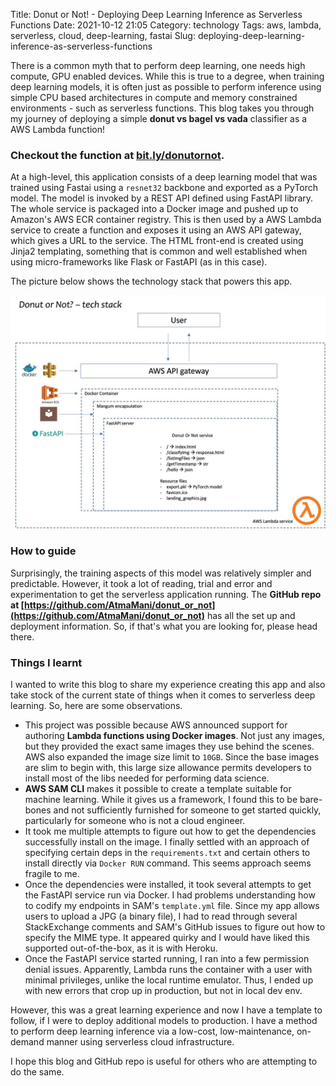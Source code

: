 Title: Donut or Not! - Deploying Deep Learning Inference as Serverless Functions
Date: 2021-10-12 21:05
Category: technology
Tags: aws, lambda, serverless, cloud, deep-learning, fastai
Slug: deploying-deep-learning-inference-as-serverless-functions

There is a common myth that to perform deep learning, one needs high compute, GPU enabled devices. While this is true to a degree, when training deep learning models, it is often just as possible to perform inference using simple CPU based architectures in compute and memory constrained environments - such as serverless functions. This blog takes you through my journey of deploying a simple **donut vs bagel vs vada** classifier as a AWS Lambda function! 

### Checkout the function at **[bit.ly/donutornot](https://bit.ly/donutornot)**.

<!--TEASER_END-->


At a high-level, this application consists of a deep learning model that was trained using Fastai using a `resnet32` backbone and exported as a PyTorch model. The model is invoked by a REST API defined using FastAPI library. The whole service is packaged into a Docker image and pushed up to Amazon's AWS ECR container registry. This is then used by a AWS Lambda service to create a function and exposes it using an AWS API gateway, which gives a URL to the service. The HTML front-end is created using Jinja2 templating, something that is common and well established when using micro-frameworks like Flask or FastAPI (as in this case).

The picture below shows the technology stack that powers this app.

<img src="/images/donut-or-not-tech-stack.jpg">

### How to guide
Surprisingly, the training aspects of this model was relatively simpler and predictable. However, it took a lot of reading, trial and error and experimentation to get the serverless application running. The **GitHub repo at [https://github.com/AtmaMani/donut_or_not](https://github.com/AtmaMani/donut_or_not)** has all the set up and deployment information. So, if that's what you are looking for, please head there.

### Things I learnt
I wanted to write this blog to share my experience creating this app and also take stock of the current state of things when it comes to serverless deep learning. So, here are some observations.

 - This project was possible because AWS announced support for authoring **Lambda functions using Docker images**. Not just any images, but they provided the exact same images they use behind the scenes. AWS also expanded the image size limit to `10GB`. Since the base images are slim to begin with, this large size allowance permits developers to install most of the libs needed for performing data science.
 - **AWS SAM CLI** makes it possible to create a template suitable for machine learning. While it gives us a framework, I found this to be bare-bones and not sufficiently furnished for someone to get started quickly, particularly for someone who is not a cloud engineer.
 - It took me multiple attempts to figure out how to get the dependencies successfully install on the image. I finally settled with an approach of specifying certain deps in the `requirements.txt` and certain others to install directly via `Docker RUN` command. This seems approach seems fragile to me.
 - Once the dependencies were installed, it took several attempts to get the FastAPI service run via Docker. I had problems understanding how to codify my endpoints in SAM's `template.yml` file. Since my app allows users to upload a JPG (a binary file), I had to read through several StackExchange comments and SAM's GitHub issues to figure out how to specify the MIME type. It appeared quirky and I would have liked this supported out-of-the-box, as it is with Heroku.
 - Once the FastAPI service started running, I ran into a few permission denial issues. Apparently, Lambda runs the container with a user with minimal privileges, unlike the local runtime emulator. Thus, I ended up with new errors that crop up in production, but not in local dev env.

However, this was a great learning experience and now I have a template to follow, if I were to deploy additional models to production. I have a method to perform deep learning inference via a low-cost, low-maintenance, on-demand manner using serverless cloud infrastructure.

I hope this blog and GitHub repo is useful for others who are attempting to do the same.